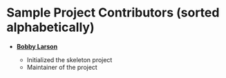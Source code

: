 # Sample Project Contributors (sorted alphabetically)

* **[Bobby Larson](https://github.com/karma0)**

  * Initialized the skeleton project
  * Maintainer of the project

